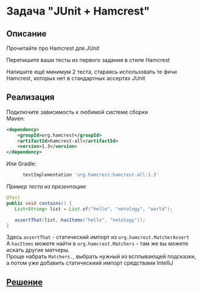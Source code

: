 # Задача "JUnit + Hamcrest"

## Описание
Прочитайте про Hamcrest для JUnit

Перепишите ваши тесты из первого задания в стиле Hamcrest

Напишите ещё минимум 2 теста, стараясь использовать те фичи Hamcrest, которых нет в стандартных ассертах JUnit

## Реализация
Подключите зависимость к любимой системе сборки  
Maven:  
```xml
<dependency>
    <groupId>org.hamcrest</groupId>
    <artifactId>hamcrest-all</artifactId>
    <version>1.3</version>
</dependency>
```
Или Gradle:
```gradle
      testImplementation 'org.hamcrest:hamcrest-all:1.3'
```

*Пример теста из презентации:*
```java
@Test
public void contains() {
   List<String> list = List.of("hello", "netology", "world");

   assertThat(list, hasItems("hello", "netology"));
}
```

Здесь `assertThat` - статический импорт из `org.hamcrest.MatcherAssert`  
А `hasItems` можете найти в `org.hamcrest.Matchers` - там же вы можете искать другие матчеры.   
Проще набрать `Matchers.`, выбрать нужный из всплывающей подсказки, а потом уже добавить статическиий импорт средствами IntelliJ

## [Решение](https://github.com/My-netology/calc-junit-test)